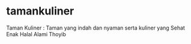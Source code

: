 # tamankuliner
Taman Kuliner : Taman yang indah dan nyaman serta kuliner yang Sehat Enak Halal Alami Thoyib

